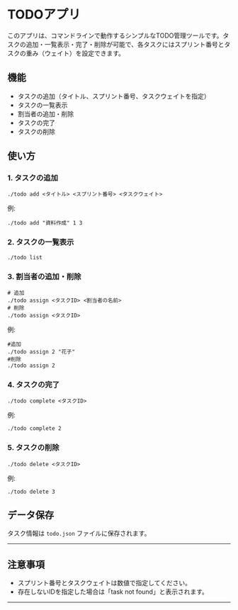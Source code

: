 # TODOアプリ

このアプリは、コマンドラインで動作するシンプルなTODO管理ツールです。タスクの追加・一覧表示・完了・削除が可能で、各タスクにはスプリント番号とタスクの重み（ウェイト）を設定できます。

## 機能

- タスクの追加（タイトル、スプリント番号、タスクウェイトを指定）
- タスクの一覧表示
- 割当者の追加・削除
- タスクの完了
- タスクの削除

## 使い方

### 1. タスクの追加

```
./todo add <タイトル> <スプリント番号> <タスクウェイト>
```

例:
```
./todo add "資料作成" 1 3
```

### 2. タスクの一覧表示

```
./todo list
```

### 3. 割当者の追加・削除
```
# 追加
./todo assign <タスクID> <割当者の名前>
# 削除
./todo assign <タスクID>
```

例:
```
#追加
./todo assign 2 "花子"
#削除
./todo assign 2
```


### 4. タスクの完了

```
./todo complete <タスクID>
```

例:
```
./todo complete 2
```

### 5. タスクの削除

```
./todo delete <タスクID>
```

例:
```
./todo delete 3
```

## データ保存

タスク情報は `todo.json` ファイルに保存されます。

---

## 注意事項

- スプリント番号とタスクウェイトは数値で指定してください。
- 存在しないIDを指定した場合は「task not found」と表示されます。

---